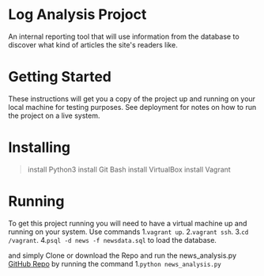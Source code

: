 # Log Analysis Projoct

An internal reporting tool that will use information from the database to discover what kind of articles the site's readers like.

# Getting Started

These instructions will get you a copy of the project up and running on your local machine for testing purposes. See deployment for notes on how to run the project on a live system.

# Installing

> install Python3
> install Git Bash
> install VirtualBox
> install Vagrant

# Running

To get this project running you will need to have a virtual machine up and running on your system.
Use commands
1.`vagrant up`.
2.`vagrant ssh`.
3.`cd /vagrant`.
4.`psql -d news -f newsdata.sql` to load the database.

and simply Clone or download the Repo and run the news_analysis.py
[GitHub Repo](https://github.com/FatmaMagdy/Log-Analysis-Projoct.git)
by running the command
1.`python news_analysis.py`
